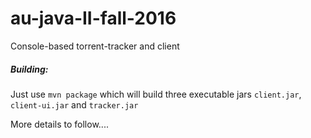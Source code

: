 # au-java-II-fall-2016

Console-based torrent-tracker and client


##### Building:
Just use `mvn package` which will build three executable jars `client.jar`, `client-ui.jar` and `tracker.jar`
 
 
More details to follow....



    
